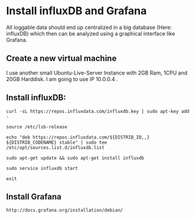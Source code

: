 # Install influxDB and Grafana
All loggable data should end up centralized in a big database (Here: influxDB) which then can be analyzed using a graphical interface like Grafana. 

## Create a new virtual machine
I use another small Ubuntu-Live-Server Instance with 2GB Ram, 1CPU and 20GB Harddisk. I am going to use IP 10.0.0.4 . 

## Install influxDB:

    curl -sL https://repos.influxdata.com/influxdb.key | sudo apt-key add -

    source /etc/lsb-release

    echo "deb https://repos.influxdata.com/${DISTRIB_ID,,} ${DISTRIB_CODENAME} stable" | sudo tee /etc/apt/sources.list.d/influxdb.list

    sudo apt-get update && sudo apt-get install influxdb

    sudo service influxdb start
    
    exit

## Install Grafana
    http://docs.grafana.org/installation/debian/












